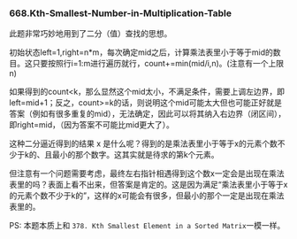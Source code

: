 ### 668.Kth-Smallest-Number-in-Multiplication-Table

此题非常巧妙地用到了二分（值）查找的思想。

初始状态left=1,right=n\*m，每次确定mid之后，计算乘法表里小于等于mid的数目。这只要按照行i=1:m进行遍历就行，count+=min(mid/i,n)。(注意有一个上限n)

如果得到的count<k，那么显然这个mid太小，不满足条件，需要上调左边界，即left=mid+1；反之，count>=k的话，则说明这个mid可能太大但也可能正好就是答案（例如有很多重复的mid），无法确定，因此可以将其纳入右边界（闭区间），即right=mid，（因为答案不可能比mid更大了）。

这种二分逼近得到的结果 x 是什么呢？得到的是乘法表里小于等于x的元素个数不少于k的、且最小的那个数字。这其实就是待求的第k个元素。

但注意有一个问题需要考虑，最终左右指针相遇得到这个数x一定会是出现在乘法表里的吗？表面上看不出来，但答案是肯定的。这是因为满足“乘法表里小于等于x的元素个数不少于k的”，这样的x可能会有很多，但最小的那个一定是出现在乘法表里的。

PS: 本题本质上和 ```378. Kth Smallest Element in a Sorted Matrix```一模一样。
